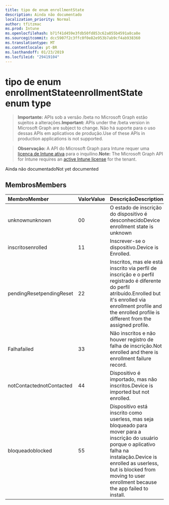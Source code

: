 ```yaml
---
title: tipo de enum enrollmentState
description: Ainda não documentado
localization_priority: Normal
author: tfitzmac
ms.prod: Intune
ms.openlocfilehash: b71f41d459e3fdb50fd853c62a855b4591a8ca8e
ms.sourcegitcommit: dcc5907f2c3ffc0f0e82e953b7ab9cf4ab938360
ms.translationtype: MT
ms.contentlocale: pt-BR
ms.lasthandoff: 01/23/2019
ms.locfileid: "29419104"
---
```

# <a name="enrollmentstate-enum-type"></a><span data-ttu-id="e221f-103">tipo de enum enrollmentState</span><span class="sxs-lookup"><span data-stu-id="e221f-103">enrollmentState enum type</span></span>

> <span data-ttu-id="e221f-104">**Importante:** APIs sob a versão /beta no Microsoft Graph estão sujeitos a alterações.</span><span class="sxs-lookup"><span data-stu-id="e221f-104">**Important:** APIs under the /beta version in Microsoft Graph are subject to change.</span></span> <span data-ttu-id="e221f-105">Não há suporte para o uso dessas APIs em aplicativos de produção.</span><span class="sxs-lookup"><span data-stu-id="e221f-105">Use of these APIs in production applications is not supported.</span></span>

> <span data-ttu-id="e221f-106">**Observação:** A API do Microsoft Graph para Intune requer uma [licença de Intune ativa](https://go.microsoft.com/fwlink/?linkid=839381) para o inquilino.</span><span class="sxs-lookup"><span data-stu-id="e221f-106">**Note:** The Microsoft Graph API for Intune requires an [active Intune license](https://go.microsoft.com/fwlink/?linkid=839381) for the tenant.</span></span>

<span data-ttu-id="e221f-107">Ainda não documentado</span><span class="sxs-lookup"><span data-stu-id="e221f-107">Not yet documented</span></span>

## <a name="members"></a><span data-ttu-id="e221f-108">Membros</span><span class="sxs-lookup"><span data-stu-id="e221f-108">Members</span></span>
|<span data-ttu-id="e221f-109">Membro</span><span class="sxs-lookup"><span data-stu-id="e221f-109">Member</span></span>|<span data-ttu-id="e221f-110">Valor</span><span class="sxs-lookup"><span data-stu-id="e221f-110">Value</span></span>|<span data-ttu-id="e221f-111">Descrição</span><span class="sxs-lookup"><span data-stu-id="e221f-111">Description</span></span>|
|:---|:---|:---|
|<span data-ttu-id="e221f-112">unknown</span><span class="sxs-lookup"><span data-stu-id="e221f-112">unknown</span></span>|<span data-ttu-id="e221f-113">0</span><span class="sxs-lookup"><span data-stu-id="e221f-113">0</span></span>|<span data-ttu-id="e221f-114">O estado de inscrição do dispositivo é desconhecido</span><span class="sxs-lookup"><span data-stu-id="e221f-114">Device enrollment state is unknown</span></span>|
|<span data-ttu-id="e221f-115">inscritos</span><span class="sxs-lookup"><span data-stu-id="e221f-115">enrolled</span></span>|<span data-ttu-id="e221f-116">1</span><span class="sxs-lookup"><span data-stu-id="e221f-116">1</span></span>|<span data-ttu-id="e221f-117">Inscrever-se o dispositivo.</span><span class="sxs-lookup"><span data-stu-id="e221f-117">Device is Enrolled.</span></span>|
|<span data-ttu-id="e221f-118">pendingReset</span><span class="sxs-lookup"><span data-stu-id="e221f-118">pendingReset</span></span>|<span data-ttu-id="e221f-119">2</span><span class="sxs-lookup"><span data-stu-id="e221f-119">2</span></span>|<span data-ttu-id="e221f-120">Inscritos, mas ele está inscrito via perfil de inscrição e o perfil registrado é diferente do perfil atribuído.</span><span class="sxs-lookup"><span data-stu-id="e221f-120">Enrolled but it's enrolled via enrollment profile and the enrolled profile is different from the assigned profile.</span></span>|
|<span data-ttu-id="e221f-121">Falha</span><span class="sxs-lookup"><span data-stu-id="e221f-121">failed</span></span>|<span data-ttu-id="e221f-122">3</span><span class="sxs-lookup"><span data-stu-id="e221f-122">3</span></span>|<span data-ttu-id="e221f-123">Não inscritos e não houver registro de falha de inscrição.</span><span class="sxs-lookup"><span data-stu-id="e221f-123">Not enrolled and there is enrollment failure record.</span></span>|
|<span data-ttu-id="e221f-124">notContacted</span><span class="sxs-lookup"><span data-stu-id="e221f-124">notContacted</span></span>|<span data-ttu-id="e221f-125">4</span><span class="sxs-lookup"><span data-stu-id="e221f-125">4</span></span>|<span data-ttu-id="e221f-126">Dispositivo é importado, mas não inscritos.</span><span class="sxs-lookup"><span data-stu-id="e221f-126">Device is imported but not enrolled.</span></span>|
|<span data-ttu-id="e221f-127">bloqueado</span><span class="sxs-lookup"><span data-stu-id="e221f-127">blocked</span></span>|<span data-ttu-id="e221f-128">5</span><span class="sxs-lookup"><span data-stu-id="e221f-128">5</span></span>|<span data-ttu-id="e221f-129">Dispositivo está inscrito como userless, mas seja bloqueado para mover para a inscrição do usuário porque o aplicativo falha na instalação.</span><span class="sxs-lookup"><span data-stu-id="e221f-129">Device is enrolled as userless, but is blocked from moving to user enrollment because the app failed to install.</span></span>|




